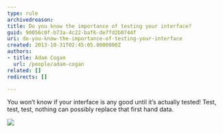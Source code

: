 ```yaml
---
type: rule
archivedreason: 
title: Do you know the importance of testing your interface?
guid: 90056c0f-b73a-4c22-baf6-de7fd2b0744f
uri: do-you-know-the-importance-of-testing-your-interface
created: 2013-10-31T02:45:05.0000000Z
authors: 
- title: Adam Cogan
  url: /people/adam-cogan
related: []
redirects: []

---
```


You won’t know if your interface is any good until it’s actually tested! Test, test, test, nothing can possibly replace that first hand data.

<!--endintro-->

![](UsabilityTesting.jpg)
